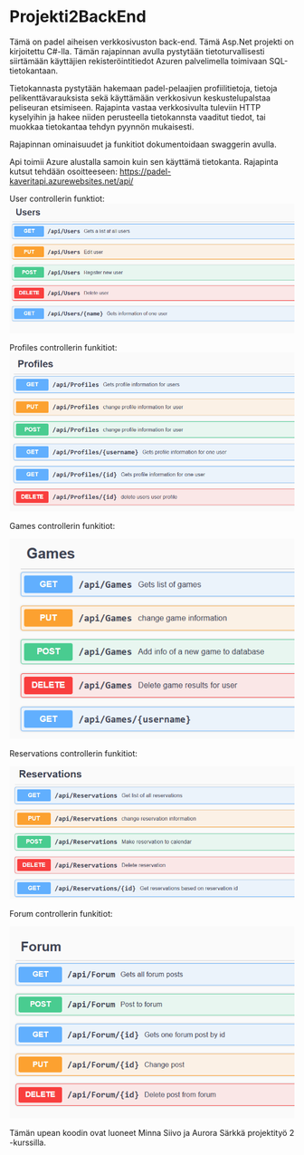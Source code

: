 # Projekti2BackEnd

Tämä on padel aiheisen verkkosivuston back-end.
Tämä Asp.Net projekti on kirjoitettu C#-lla.
Tämän rajapinnan avulla pystytään tietoturvallisesti siirtämään käyttäjien rekisteröintitiedot Azuren palvelimella toimivaan SQL-tietokantaan.

Tietokannasta pystytään hakemaan padel-pelaajien profiilitietoja, tietoja pelikenttävarauksista sekä käyttämään verkkosivun keskustelupalstaa peliseuran etsimiseen.
Rajapinta vastaa verkkosivulta tuleviin HTTP kyselyihin ja hakee niiden perusteella tietokannsta vaaditut tiedot, tai muokkaa tietokantaa tehdyn pyynnön mukaisesti.

Rajapinnan ominaisuudet ja funkitiot dokumentoidaan swaggerin avulla.

Api toimii Azure alustalla samoin kuin sen käyttämä tietokanta.
Rajapinta kutsut tehdään osoitteeseen:
https://padel-kaveritapi.azurewebsites.net/api/

User controllerin funktiot:
![Alt text](kuvia/users.png "Users")


Profiles controllerin funkitiot:
![Alt text](kuvia/profiles.png "Profiles")

Games controllerin funkitiot:

![Alt text](kuvia/Games.png "Games")

Reservations controllerin funkitiot:

![Alt text](kuvia/reservations.png "Reservations")

Forum controllerin funkitiot:

![Alt text](kuvia/forum.png "Forum")



Tämän upean koodin ovat luoneet Minna Siivo ja Aurora Särkkä projektityö 2 -kurssilla.
